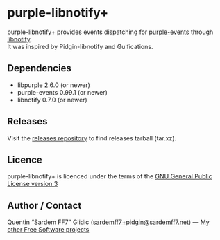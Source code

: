 purple-libnotify+
=================

purple-libnotify+ provides events dispatching for [purple-events](https://github.com/sardemff7/purple-events#purple-events) through [libnotify](http://developer.gnome.org/libnotify/).  
It was inspired by Pidgin-libnotify and Guifications.


Dependencies
------------

- libpurple 2.6.0 (or newer)
- purple-events 0.99.1 (or newer)
- libnotify 0.7.0 (or newer)


Releases
--------

Visit the [releases repository](http://download.tuxfamily.org/purpleevents/purple-libnotify-plus/) to find releases tarball (tar.xz).


Licence
-------

purple-libnotify+ is licenced under the terms of the [GNU General Public License version 3](https://www.gnu.org/licenses/gpl.html)


Author / Contact
----------------

Quentin “Sardem FF7” Glidic (sardemff7+pidgin@sardemff7.net) — [My other Free Software projects](http://projects.sardemff7.net/)
